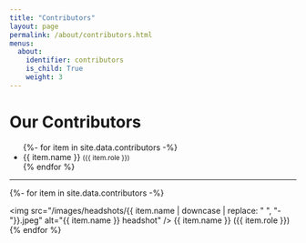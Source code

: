 ```yaml
---
title: "Contributors"
layout: page
permalink: /about/contributors.html
menus:
  about:
    identifier: contributors
    is_child: True
    weight: 3
---
```

# Our Contributors

<div class="name-list">
<ul>
  {%- for item in site.data.contributors -%}
    <li> {{ item.name }} <small>({{ item.role }})</small>
    </li>
  {% endfor %}
</ul>
</div>

<hr>

<div class="myGallery">

  {%- for item in site.data.contributors -%}
    <div class="item">
      <img
        src="/images/headshots/{{ item.name | downcase | replace: " ", "-"}}.jpeg"
        alt="{{ item.name }} headshot"
      />
      <span class="caption">
      {{ item.name }} ({{ item.role }})
      </span>
    </div>
  {% endfor %}
</div>
